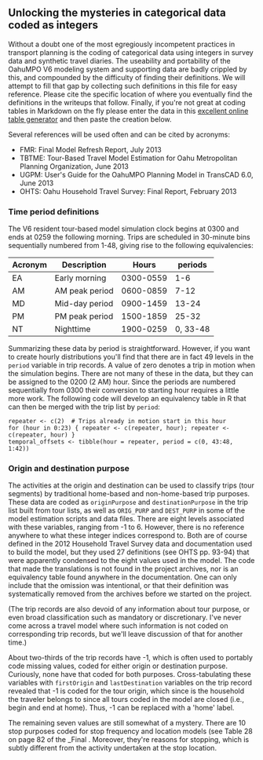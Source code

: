 ## Unlocking the mysteries in categorical data coded as integers

Without a doubt one of the most egregiously incompetent practices in transport
planning is the coding of categorical data using integers in survey data and
synthetic travel diaries. The useability and portability of the OahuMPO V6
modeling system and supporting data are badly crippled by this, and compounded
by the difficulty of finding their definitions. We will attempt to fill that gap
by collecting such definitions in this file for easy reference. Please cite the
specific location of where you eventually find the definitions in the writeups
that follow. Finally, if you're not great at coding tables in Markdown on the
fly please enter the data in this [excellent online table
generator](https://www.tablesgenerator.com/markdown_tables) and then paste the
creation below.

Several references will be used often and can be cited by acronyms:

+ FMR: Final Model Refresh Report, July 2013
+ TBTME: Tour-Based Travel Model Estimation for Oahu Metropolitan Planning Organization, June 2013
+ UGPM: User's Guide for the OahuMPO Planning Model in TransCAD 6.0, June 2013
+ OHTS: Oahu Household Travel Survey: Final Report, February 2013

### Time period definitions

The V6 resident tour-based model simulation clock begins at 0300 and ends at
0259 the following morning. Trips are scheduled in 30-minute bins sequentially
numbered from 1-48, giving rise to the following equivalencies:

| Acronym | Description    | Hours     | periods  |
|---------|----------------|-----------|----------|
| EA      | Early morning  | 0300-0559 | 1-6      |
| AM      | AM peak period | 0600-0859 | 7-12     |
| MD      | Mid-day period | 0900-1459 | 13-24    |
| PM      | PM peak period | 1500-1859 | 25-32    |
| NT      | Nighttime      | 1900-0259 | 0, 33-48 |

Summarizing these data by period is straightforward. However, if you want to
create hourly distributions you'll find that there are in fact 49 levels in the
`period` variable in trip records. A value of zero denotes a trip in motion when
the simulation begins. There are not many of these in the data, but they can be
assigned to the 0200 (2 AM) hour. Since the periods are numbered sequentially
from 0300 their conversion to starting hour requires a little more work. The
following code will develop an equivalency table in R that can then be merged
with the trip list by `period`:

```{r}
repeater <- c(2)  # Trips already in motion start in this hour
for (hour in 0:23) { repeater <- c(repeater, hour); repeater <- c(repeater, hour) }
temporal_offsets <- tibble(hour = repeater, period = c(0, 43:48, 1:42))
```

### Origin and destination purpose

The activities at the origin and destination can be used to classify trips (tour
segments) by traditional home-based and non-home-based trip purposes. These data
are coded as `originPurpose` and `destinationPurpose` in the trip list built
from tour lists, as well as `ORIG_PURP` and `DEST_PURP` in some of the model
estimation scripts and data files. There are eight levels associated with these
variables, ranging from -1 to 6. However, there is no reference anywhere to what
these integer indices correspond to. Both are of course defined in the 2012
Household Travel Survey data and documentation used to build the model, but they
used 27 definitions (see OHTS pp. 93-94) that were apparently condensed to the
eight values used in the model. The code that made the translations is not found
in the project archives, nor is an equivalency table found anywhere in the
documentation. One can only include that the omission was intentional, or that
their definition was systematically removed from the archives before we started
on the project.

(The trip records are also devoid of any information about tour purpose, or even
broad classification such as mandatory or discretionary. I've never come across
a travel model where such information is not coded on corresponding trip
records, but we'll leave discussion of that for another time.)

About two-thirds of the trip records have -1, which is often used to portably
code missing values, coded for either origin or destination purpose. Curiously,
none have that coded for both purposes. Cross-tabulating these variables with
`firstOrigin` and `lastDestination` variables on the trip record revealed that
-1 is coded for the tour origin, which since is the household the traveler
belongs to since all tours coded in the model are closed (i.e., begin and end at
home). Thus, -1 can be replaced with a 'home' label.

The remaining seven values are still somewhat of a mystery. There are 10 stop
purposes coded for stop frequency and location models (see Table 28 on page 82
of the _Final . Moreover, they're reasons for stopping, which is subtly
different from the activity undertaken at the stop location.
